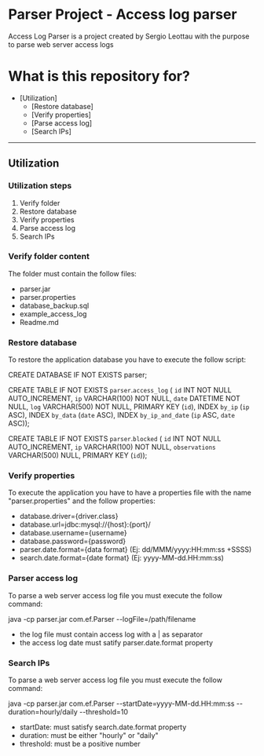 Parser Project - Access log parser
====================

Access Log Parser is a project created by Sergio Leottau with the purpose to parse web server access logs   

# What is this repository for?

* [Utilization]
  * [Restore database]
  * [Verify properties]
  * [Parse access log]
  * [Search IPs]
------

## Utilization

### Utilization steps
1. Verify folder
2. Restore database 
3. Verify properties
4. Parse access log
5. Search IPs

### Verify folder content

The folder must contain the follow files:

- parser.jar
- parser.properties
- database_backup.sql
- example_access_log 
- Readme.md

### Restore database

To restore the application database you have to execute the follow script:

CREATE DATABASE IF NOT EXISTS parser;

CREATE TABLE IF NOT EXISTS `parser`.`access_log` (
  `id` INT NOT NULL AUTO_INCREMENT,
  `ip` VARCHAR(100) NOT NULL,
  `date` DATETIME NOT NULL,
  `log` VARCHAR(500) NOT NULL,
  PRIMARY KEY (`id`),
  INDEX `by_ip` (`ip` ASC),
  INDEX `by_data` (`date` ASC),
  INDEX `by_ip_and_date` (`ip` ASC, `date` ASC));

  CREATE TABLE IF NOT EXISTS `parser`.`blocked` (
  `id` INT NOT NULL AUTO_INCREMENT,
  `ip` VARCHAR(100) NOT NULL,
  `observations` VARCHAR(500) NULL,
  PRIMARY KEY (`id`));

### Verify properties

To execute the application you have to have a properties file with the name "parser.properties" and the 
follow properties:

- database.driver={driver.class}
- database.url=jdbc:mysql://{host}:{port}/
- database.username={username}
- database.password={password}
- parser.date.format={data format} (Ej: dd/MMM/yyyy:HH:mm:ss +SSSS)
- search.date.format={date format} (Ej: yyyy-MM-dd.HH:mm:ss)

### Parser access log

To parse a web server access log file you must execute the follow command:

java -cp parser.jar com.ef.Parser --logFile=/path/filename

- the log file must contain access log with a | as separator
- the access log date must satify parser.date.format property 

### Search IPs

To parse a web server access log file you must execute the follow command:

java -cp parser.jar com.ef.Parser --startDate=yyyy-MM-dd.HH:mm:ss --duration=hourly/daily --threshold=10

- startDate: must satisfy search.date.format property
- duration: must be either "hourly" or "daily"
- threshold: must be a positive number

